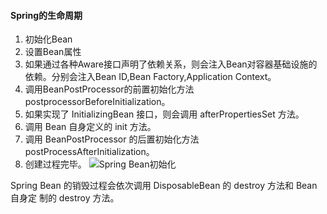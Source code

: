 #### Spring的生命周期

1. 初始化Bean
2. 设置Bean属性
3. 如果通过各种Aware接口声明了依赖关系，则会注入Bean对容器基础设施的依赖。分别会注入Bean ID,Bean Factory,Application Context。
4. 调用BeanPostProcessor的前置初始化方法postprocessorBeforeInitialization。
5. 如果实现了 InitializingBean 接口，则会调用 afterPropertiesSet 方法。
6. 调用 Bean 自身定义的 init 方法。
7. 调用 BeanPostProcessor 的后置初始化方法 postProcessAfterInitialization。
8. 创建过程完毕。
![Spring Bean初始化](https://github.com/ljcan/Review/blob/master/Java/pictures/%E6%90%9C%E7%8B%97%E6%88%AA%E5%9B%BE20190317150626.png)

Spring Bean 的销毁过程会依次调用 DisposableBean 的 destroy 方法和 Bean 自身定
制的 destroy 方法。
